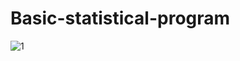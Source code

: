 # Basic-statistical-program



![1](https://user-images.githubusercontent.com/83032359/219871938-d5210148-8fb7-480b-a736-fc4ccf709556.jpg)
